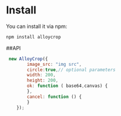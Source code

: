 # Install

You can install it via npm:

```html
npm install alloycrop
```


##API

```js
 new AlloyCrop({
        image_src: "img src",
        circle:true,// optional parameters
        width: 200,
        height: 200,
        ok: function ( base64,canvas) {
        },
        cancel: function () {
        }
    });
```
